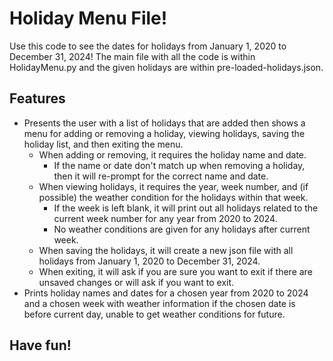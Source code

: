 # Holiday Menu File! # 

Use this code to see the dates for holidays from January 1, 2020 to December 31, 2024! 
The main file with all the code is within HolidayMenu.py and the given holidays are within pre-loaded-holidays.json. 

## Features 
* Presents the user with a list of holidays that are added then shows a menu for adding or removing a holiday, viewing holidays, saving the holiday list, and then exiting the menu.
    * When adding or removing, it requires the holiday name and date.
         * If the name or date don't match up when removing a holiday, then it will re-prompt for the correct name and date. 
    * When viewing holidays, it requires the year, week number, and (if possible) the weather condition for the holidays within that week. 
         * If the week is left blank, it will print out all holidays related to the current week number for any year from 2020 to 2024.
         * No weather conditions are given for any holidays after current week.
    * When saving the holidays, it will create a new json file with all holidays from January 1, 2020 to December 31, 2024. 
    * When exiting, it will ask if you are sure you want to exit if there are unsaved changes or will ask if you want to exit.
* Prints holiday names and dates for a chosen year from 2020 to 2024 and a chosen week with weather information if the chosen date is before current day, unable to get weather conditions for future.

## Have fun!
